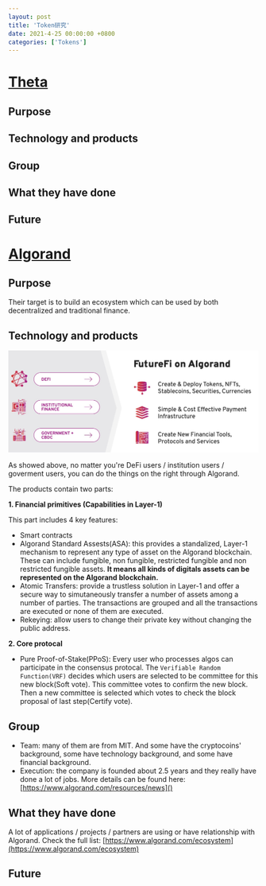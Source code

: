 ```yaml
---
layout: post
title: 'Token研究'
date: 2021-4-25 00:00:00 +0800
categories: ['Tokens']
---
```


# [Theta](https://www.thetatoken.org/)

## Purpose

## Technology and products

## Group

## What they have done

## Future

# [Algorand](https://www.algorand.com/)

## Purpose

Their target is to build an ecosystem which can be used by both decentralized and traditional finance.

## Technology and products

![](../images/../../images/study-on-tokens/algo-products.jpg)

As showed above, no matter you're DeFi users / institution users / goverment users, you can do the things on the right through Algorand.

The products contain two parts:

**1. Financial primitives (Capabilities in Layer-1)**

This part includes 4 key features:

- Smart contracts
- Algorand Standard Assests(ASA): this provides a standalized, Layer-1 mechanism to represent any type of asset on the Algorand blockchain. These can include fungible, non fungible, restricted fungible and non restricted fungible assets. **It means all kinds of digitals assets can be represented on the Algorand blockchain.**
- Atomic Transfers: provide a trustless solution in Layer-1 and offer a secure way to simutaneously transfer a number of assets among a number of parties. The transactions are grouped and all the transactions are executed or none of them are executed.
- Rekeying: allow users to change their private key without changing the public address.

**2. Core protocal**

- Pure Proof-of-Stake(PPoS): Every user who processes algos can participate in the consensus protocal. The `Verifiable Random Function(VRF)` decides which users are selected to be committee for this new block(Soft vote). This committee votes to confirm the new block. Then a new committee is selected which votes to check the block proposal of last step(Certify vote).

## Group

- Team: many of them are from MIT. And some have the cryptocoins' background, some have technology background, and some have financial background.
- Execution: the company is founded about 2.5 years and they really have done a lot of jobs. More details can be found here: [https://www.algorand.com/resources/news]()

## What they have done

A lot of applications / projects / partners are using or have relationship with Algorand. Check the full list: [https://www.algorand.com/ecosystem](https://www.algorand.com/ecosystem)

## Future
